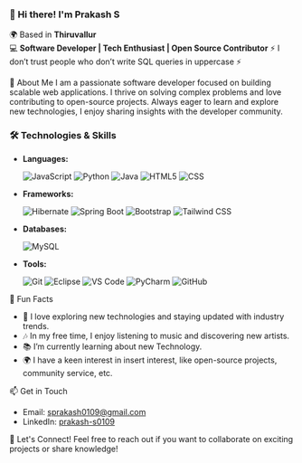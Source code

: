### 👋 Hi there! I'm **Prakash S**

🌍 Based in **Thiruvallur**  
💻 **Software Developer | Tech Enthusiast | Open Source Contributor**
⚡️ I don’t trust people who don’t write SQL queries in uppercase ⚡️


🌟 About Me
I am a passionate software developer focused on building scalable web applications. I thrive on solving complex problems and love contributing to open-source projects. Always eager to learn and explore new technologies, I enjoy sharing insights with the developer community.

### 🛠️ Technologies & Skills

- **Languages:**
  
  ![JavaScript](https://img.icons8.com/color/48/000000/javascript.png)    ![Python](https://img.icons8.com/color/48/000000/python.png)  ![Java](https://img.icons8.com/color/48/000000/java-coffee-cup-logo.png)  ![HTML5](https://img.icons8.com/color/48/000000/html-5.png)    ![CSS](https://img.icons8.com/color/48/000000/css3.png) 

- **Frameworks:**
  
   ![Hibernate](https://img.icons8.com/color/48/000000/hibernate.png)  ![Spring Boot](https://img.icons8.com/color/48/000000/spring.png)  ![Bootstrap](https://img.icons8.com/color/48/000000/bootstrap.png) ![Tailwind CSS](https://img.icons8.com/color/48/000000/tailwindcss.png)

- **Databases:**
  
  ![MySQL](https://img.icons8.com/color/48/000000/mysql-logo.png)
  
- **Tools:**
  
  ![Git](https://img.icons8.com/color/48/000000/git.png)   ![Eclipse](https://img.icons8.com/color/48/000000/eclipse.png)   ![VS Code](https://img.icons8.com/color/48/000000/visual-studio-code-2019.png)  ![PyCharm](https://img.icons8.com/color/48/000000/pycharm.png) ![GitHub](https://img.icons8.com/color/48/000000/github-2.png) 


🌈 Fun Facts
- 🎵 I love exploring new technologies and staying updated with industry trends.
- 🎶 In my free time, I enjoy listening to music and discovering new artists.
- 📚 I’m currently learning about new Technology.
- 🌍 I have a keen interest in insert interest, like open-source projects, community service, etc.


📫 Get in Touch
- Email: sprakash0109@gmail.com
- LinkedIn: [prakash-s0109](https://www.linkedin.com/in/prakash-s0109/)

🎉 Let's Connect!
Feel free to reach out if you want to collaborate on exciting projects or share knowledge!
